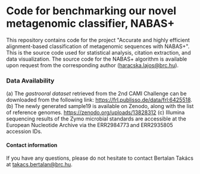 # Code for benchmarking our novel metagenomic classifier, NABAS+

This repository contains code for the project "Accurate and highly efficient alignment-based classification of metagenomic sequences with NABAS+". This is the source code used for statistical analysis, citation extraction, and data visualization.
The source code for the NABAS+ algorithm is available upon request from the corresponding author (haracska.lajos@brc.hu).

### Data Availability
(a) The _gastrooral dataset_ retrieved from the 2nd CAMI Challenge can be downloaded from the following link: https://frl.publisso.de/data/frl:6425518. 
(b) The newly generated sample19 is available on Zenodo, along with the list of reference genomes. https://zenodo.org/uploads/13828312
(c) Illumina sequencing results of the Zymo microbial standards are accessible at the European Nucleotide Archive via the ERR2984773 and ERR2935805 accession IDs.

#### Contact information
If you have any questions, please do not hesitate to contact Bertalan Takács at takacs.bertalan@brc.hu.

